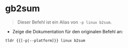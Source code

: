 # gb2sum

> Dieser Befehl ist ein Alias von `-p linux b2sum`.

- Zeige die Dokumentation für den originalen Befehl an:

`tldr {{[-p|--platform]}} linux b2sum`
